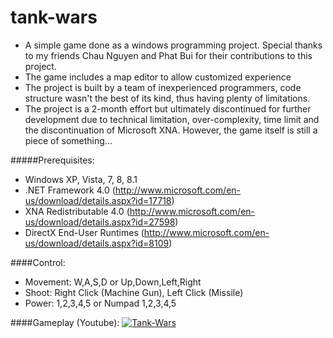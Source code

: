 tank-wars
=========

+ A simple game done as a windows programming project. Special thanks to my friends Chau Nguyen and Phat Bui for their contributions to this project.
+ The game includes a map editor to allow customized experience
+ The project is built by a team of inexperienced programmers, code structure wasn't the best of its kind, thus having plenty of limitations.
+ The project is a 2-month effort but ultimately discontinued for further development due to technical limitation, over-complexity, time limit and the discontinuation of Microsoft XNA. However, the game itself is still a piece of something...

#####Prerequisites:
+ Windows XP, Vista, 7, 8, 8.1
+ .NET Framework 4.0 (http://www.microsoft.com/en-us/download/details.aspx?id=17718)
+ XNA Redistributable 4.0 (http://www.microsoft.com/en-us/download/details.aspx?id=27598)
+ DirectX End-User Runtimes (http://www.microsoft.com/en-us/download/details.aspx?id=8109)

####Control:
+ Movement: W,A,S,D or Up,Down,Left,Right
+ Shoot: Right Click (Machine Gun), Left Click (Missile)
+ Power: 1,2,3,4,5 or Numpad 1,2,3,4,5

####Gameplay (Youtube):
[![Tank-Wars](http://img.youtube.com/vi/-SPCqXPnXgc/0.jpg)](http://www.youtube.com/watch?v=-SPCqXPnXgc)
